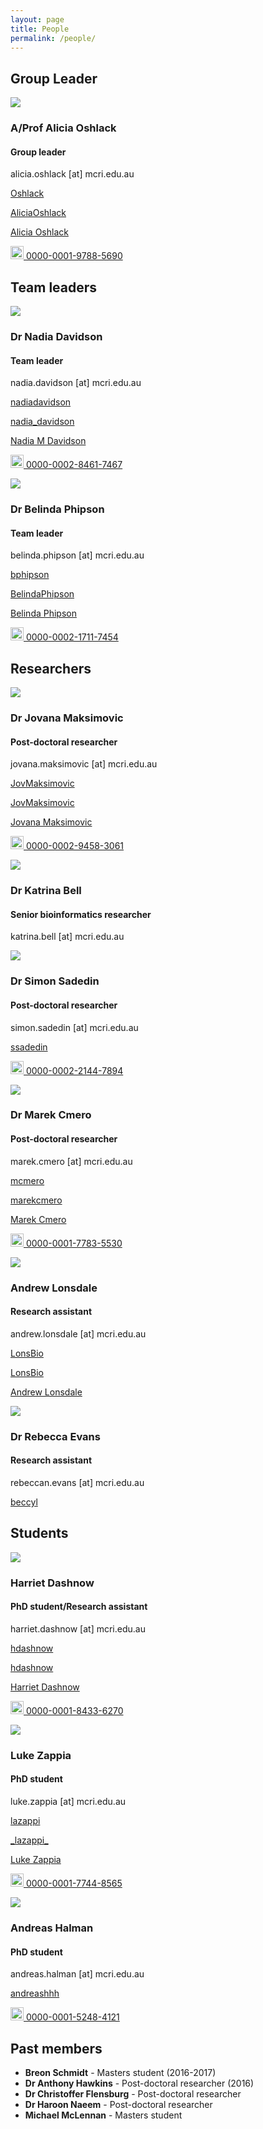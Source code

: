 ```yaml
---
layout: page
title: People
permalink: /people/
---
```


## Group Leader

<div class="grid">
  <div class="col-6_sm-12">
    <div class="headshot"><img src="/images/AliciaOshlack.jpg"/></div>
  </div>
  <div class="col-6_sm-12">
    <h3>A/Prof Alicia Oshlack</h3>
    <h4>Group leader</h4>
    <p><i class="fas fa-envelope fa-lg"></i> alicia.oshlack [at] mcri.edu.au</p>
    <p><i class="fab fa-github fa-lg"></i><a href="https://github.com/Oshlack"> Oshlack</a></p>
    <p><i class="fab fa-twitter fa-lg"></i><a href="https://twitter.com/AliciaOshlack"> AliciaOshlack</a></p>
    <p><i class="fas fa-graduation-cap fa-lg"></i><a href="https://scholar.google.com.au/citations?hl=en&user=AvhPV40AAAAJ&view_op=list_works&sortby=pubdate"> Alicia Oshlack</a></p>
    <p><img src="https://orcid.org/sites/default/files/images/orcid_32x32.png" style="width:1.5em" alt="ORCID iD icon"><a itemprop="sameAs" href="https://orcid.org/0000-0001-9788-5690" target="orcid.widget" rel="noopener noreferrer"> 0000-0001-9788-5690</a></p>
  </div>
</div>

## Team leaders

<div class="grid">
  <div class="col-6_sm-12">
    <div class="headshot"><img src="/images/cat.jpg"/></div>
  </div>
  <div class="col-6_sm-12">
    <h3>Dr Nadia Davidson</h3>
    <h4>Team leader</h4>
    <p><i class="fas fa-envelope fa-lg"></i> nadia.davidson [at] mcri.edu.au</p>
    <p><i class="fab fa-github fa-lg"></i><a href="https://github.com/nadiadavidson"> nadiadavidson</a></p>
    <p><i class="fab fa-twitter fa-lg"></i><a href="https://twitter.com/nadia_davidson"> nadia_davidson</a></p>
    <p><i class="fas fa-graduation-cap fa-lg"></i><a href="https://scholar.google.com.au/citations?hl=en&user=yqdRNz8AAAAJ&view_op=list_works&sortby=pubdate"> Nadia M Davidson</a></p>
    <p><img src="https://orcid.org/sites/default/files/images/orcid_32x32.png" style="width:1.5em" alt="ORCID iD icon"><a itemprop="sameAs" href="https://orcid.org/0000-0002-8461-7467" target="orcid.widget" rel="noopener noreferrer"> 0000-0002-8461-7467</a></p>
  </div>
  <div class="col-6_sm-12">
    <div class="headshot"><img src="/images/BelindaPhipson.jpg"/></div>
  </div>
  <div class="col-6_sm-12">
    <h3>Dr Belinda Phipson</h3>
    <h4>Team leader</h4>
    <p><i class="fas fa-envelope fa-lg"></i> belinda.phipson [at] mcri.edu.au</p>
    <p><i class="fab fa-github fa-lg"></i><a href="https://github.com/bphipson"> bphipson</a></p>
    <p><i class="fab fa-twitter fa-lg"></i><a href="https://twitter.com/BelindaPhipson"> BelindaPhipson</a></p>
    <p><i class="fas fa-graduation-cap fa-lg"></i><a href="https://scholar.google.com.au/citations?hl=en&user=od4hT8gAAAAJ&view_op=list_works&sortby=pubdate"> Belinda Phipson</a></p>
    <p><img src="https://orcid.org/sites/default/files/images/orcid_32x32.png" style="width:1.5em" alt="ORCID iD icon"><a itemprop="sameAs" href="https://orcid.org/0000-0002-1711-7454" target="orcid.widget" rel="noopener noreferrer"> 0000-0002-1711-7454</a></p>
  </div>
</div>

## Researchers

<div class="grid">
  <div class="col-6_sm-12">
    <div class="headshot"><img src="/images/JovanaMaksimovic.jpg"/></div>
  </div>
  <div class="col-6_sm-12">
    <h3>Dr Jovana Maksimovic</h3>
    <h4>Post-doctoral researcher</h4>
    <p><i class="fas fa-envelope fa-lg"></i> jovana.maksimovic [at] mcri.edu.au</p>
    <p><i class="fab fa-github fa-lg"></i><a href="https://github.com/JovMaksimovic"> JovMaksimovic</a></p>
    <p><i class="fab fa-twitter fa-lg"></i><a href="https://twitter.com/JovMaksimovic"> JovMaksimovic</a></p>
    <p><i class="fas fa-graduation-cap fa-lg"></i><a href="https://scholar.google.com.au/citations?hl=en&user=j5JT3hkAAAAJ&view_op=list_works&sortby=pubdate"> Jovana Maksimovic</a></p>
    <p><img src="https://orcid.org/sites/default/files/images/orcid_32x32.png" style="width:1.5em" alt="ORCID iD icon"><a itemprop="sameAs" href="https://orcid.org/0000-0002-9458-3061" target="orcid.widget" rel="noopener noreferrer"> 0000-0002-9458-3061</a></p>
  </div>
  <div class="col-6_sm-12">
    <div class="headshot"><img src="/images/KatrinaBell.jpg"/></div>
  </div>
  <div class="col-6_sm-12">
    <h3>Dr Katrina Bell</h3>
    <h4>Senior bioinformatics researcher</h4>
    <p><i class="fas fa-envelope fa-lg"></i> katrina.bell [at] mcri.edu.au</p>
  </div>
    <div class="col-6_sm-12">
    <div class="headshot"><img src="/images/cat.jpg"/></div>
  </div>
  <div class="col-6_sm-12">
    <h3>Dr Simon Sadedin</h3>
    <h4>Post-doctoral researcher</h4>
    <p><i class="fas fa-envelope fa-lg"></i> simon.sadedin [at] mcri.edu.au</p>
    <p><i class="fab fa-github fa-lg"></i><a href="https://github.com/ssadedin"> ssadedin</a></p>
    <p><img src="https://orcid.org/sites/default/files/images/orcid_32x32.png" style="width:1.5em" alt="ORCID iD icon"><a itemprop="sameAs" href="https://orcid.org/0000-0002-2144-7894" target="orcid.widget" rel="noopener noreferrer"> 0000-0002-2144-7894</a></p>
  </div>
  <div class="col-6_sm-12">
    <div class="headshot"><img src="/images/MarekCmero.jpg"/></div>
  </div>
  <div class="col-6_sm-12">
    <h3>Dr Marek Cmero</h3>
    <h4>Post-doctoral researcher</h4>
    <p><i class="fas fa-envelope fa-lg"></i> marek.cmero [at] mcri.edu.au</p>
    <p><i class="fab fa-github fa-lg"></i><a href="https://github.com/mcmero"> mcmero</a></p>
    <p><i class="fab fa-twitter fa-lg"></i><a href="https://twitter.com/marekcmero"> marekcmero</a></p>
    <p><i class="fas fa-graduation-cap fa-lg"></i><a href="https://scholar.google.com.au/citations?hl=en&user=OQTfAgYAAAAJ&view_op=list_works&sortby=pubdate"> Marek Cmero</a></p>
    <p><img src="https://orcid.org/sites/default/files/images/orcid_32x32.png" style="width:1.5em" alt="ORCID iD icon"><a itemprop="sameAs" href="https://orcid.org/0000-0001-7783-5530" target="orcid.widget" rel="noopener noreferrer"> 0000-0001-7783-5530</a></p>
  </div>
  <div class="col-6_sm-12">
    <div class="headshot"><img src="/images/cat.jpg"/></div>
  </div>
  <div class="col-6_sm-12">
    <h3>Andrew Lonsdale</h3>
    <h4>Research assistant</h4>
    <p><i class="fas fa-envelope fa-lg"></i> andrew.lonsdale [at] mcri.edu.au</p>
    <p><i class="fab fa-github fa-lg"></i><a href="https://github.com/LonsBio"> LonsBio</a></p>
    <p><i class="fab fa-twitter fa-lg"></i><a href="https://twitter.com/LonsBio"> LonsBio</a></p>
    <p><i class="fas fa-graduation-cap fa-lg"></i><a href="https://scholar.google.com.au/citations?hl=en&user=oFwOceEAAAAJ&view_op=list_works&sortby=pubdate"> Andrew Lonsdale</a></p>
  </div>
  <div class="col-6_sm-12">
    <div class="headshot"><img src="/images/cat.jpg"/></div>
  </div>
  <div class="col-6_sm-12">
    <h3>Dr Rebecca Evans</h3>
    <h4>Research assistant</h4>
    <p><i class="fas fa-envelope fa-lg"></i> rebeccan.evans [at] mcri.edu.au</p>
    <p><i class="fab fa-github fa-lg"></i><a href="https://github.com/beccyl"> beccyl</a></p>
  </div>
</div>

## Students

<div class="grid">
  <div class="col-6_sm-12">
    <div class="headshot"><img src="/images/HarrietDashnow.jpg"/></div>
  </div>
  <div class="col-6_sm-12">
    <h3>Harriet Dashnow</h3>
    <h4>PhD student/Research assistant</h4>
    <p><i class="fas fa-envelope fa-lg"></i> harriet.dashnow [at] mcri.edu.au</p>
    <p><i class="fab fa-github fa-lg"></i><a href="https://github.com/hdashnow"> hdashnow</a></p>
    <p><i class="fab fa-twitter fa-lg"></i><a href="https://twitter.com/hdashnow"> hdashnow</a></p>
    <p><i class="fas fa-graduation-cap fa-lg"></i><a href="https://scholar.google.com.au/citations?hl=en&user=4Y3m53gAAAAJ&view_op=list_works&sortby=pubdate"> Harriet Dashnow</a></p>
    <p><img src="https://orcid.org/sites/default/files/images/orcid_32x32.png" style="width:1.5em" alt="ORCID iD icon"><a itemprop="sameAs" href="https://orcid.org/0000-0001-8433-6270" target="orcid.widget" rel="noopener noreferrer"> 0000-0001-8433-6270</a></p>
  </div>
  <div class="col-6_sm-12">
    <div class="headshot"><img src="/images/LukeZappia.jpg"/></div>
  </div>
  <div class="col-6_sm-12">
  <h3>Luke Zappia</h3>
    <h4>PhD student</h4>
    <p><i class="fas fa-envelope fa-lg"></i> luke.zappia [at] mcri.edu.au</p>
    <p><i class="fab fa-github fa-lg"></i><a href="https://github.com/lazappi"> lazappi</a></p>
    <p><i class="fab fa-twitter fa-lg"></i><a href="https://twitter.com/_lazappi_"> _lazappi_</a></p>
    <p><i class="fas fa-graduation-cap fa-lg"></i><a href="https://scholar.google.com.au/citations?hl=en&user=F_LxcIoAAAAJ&view_op=list_works&sortby=pubdate"> Luke Zappia</a></p>
    <p><img src="https://orcid.org/sites/default/files/images/orcid_32x32.png" style="width:1.5em" alt="ORCID iD icon"><a itemprop="sameAs" href="https://orcid.org/0000-0001-7744-8565" target="orcid.widget" rel="noopener noreferrer"> 0000-0001-7744-8565</a></p>
  </div>
  <div class="col-6_sm-12">
    <div class="headshot"><img src="/images/cat.jpg"/></div>
  </div>
  <div class="col-6_sm-12">
  <h3>Andreas Halman</h3>
    <h4>PhD student</h4>
    <p><i class="fas fa-envelope fa-lg"></i> andreas.halman [at] mcri.edu.au</p>
    <p><i class="fab fa-github fa-lg"></i><a href="https://github.com/andreashhh"> andreashhh</a></p>
    <p><img src="https://orcid.org/sites/default/files/images/orcid_32x32.png" style="width:1.5em" alt="ORCID iD icon"><a itemprop="sameAs" href="https://orcid.org/0000-0001-5248-4121" target="orcid.widget" rel="noopener noreferrer"> 0000-0001-5248-4121</a></p>
  </div>
</div>

## Past members

* **Breon Schmidt** - Masters student (2016-2017)
  <a href="https://github.com/breons"><i class="fab fa-github"></i></a>
* **Dr Anthony Hawkins** - Post-doctoral researcher (2016)
  <a href="https://github.com/Quarkins"><i class="fab fa-github"></i></a>
  <a href="https://twitter.com/adkhawkins"><i class="fab fa-twitter"></i></a>
* **Dr Christoffer Flensburg** - Post-doctoral researcher
  <a href="https://github.com/ChristofferFlensburg"><i class="fab fa-github"></i></a>
  <a href="https://twitter.com/CFlensburg"><i class="fab fa-twitter"></i></a>
  <a href="https://scholar.google.com.au/citations?hl=en&user=I7ooznQAAAAJ&view_op=list_works&sortby=pubdate"><i class="fas fa-graduation-cap"></i></a>
* **Dr Haroon Naeem** - Post-doctoral researcher
* **Michael McLennan** - Masters student

<!--
  <a itemprop="sameAs" href="" target="orcid.widget" rel="noopener noreferrer"><img src="https://orcid.org/sites/default/files/images/orcid_16x16.png" style="width:1em" alt="ORCID iD icon"></a>
-->
